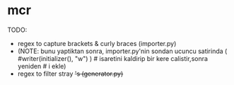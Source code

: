 # mcr

TODO: 
- regex to capture brackets & curly braces (importer.py)
- (NOTE: bunu yaptiktan sonra, importer.py'nin sondan ucuncu satirinda (    #writer(initializer(), "w") ) # isaretini kaldirip bir kere calistir,sonra yeniden # i ekle) 
- regex to filter stray <s>'s (generator.py)
